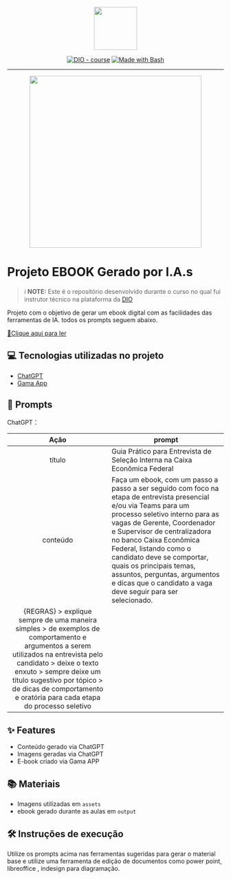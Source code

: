 <p align="center">
    <img width="100" src=".github/assets/banner.png">
</p>


<p align="center">
<a href="https://dio.me/"><img src="https://img.shields.io/badge/DIO-Course-28DA77?logo=youtube" alt="DIO - course"></a>
<a href="https://www.gnu.org/software/bash/" title="Go to Bash homepage"><img src="https://img.shields.io/badge/Prompt-Project-blue?logo=gnu-bash&amp;logoColor=white" alt="Made with Bash"></a></p>

-------


<p align="center">
<img 
    src="./assets/cover.png"
    width="400"  
/>
</p>

# Projeto EBOOK Gerado por I.A.s


 > ℹ️ **NOTE:** Este é o repositório desenvolvido durante o curso no qual fui instrutor técnico na plataforma da [DIO](https://dio.me)

Projeto com o objetivo de gerar um ebook digital com as facilidades das ferramentas de IA. todos os prompts
seguem abaixo.

<a href="https://github.com/felipeAguiarCode/prompts-recipe-to-create-a-ebook/blob/main/output/ebook%20-%20css%20jedi%20output.pdf" title="View PDF now"> 📕Clique aqui para ler</a>

## 💻 Tecnologias utilizadas no projeto

- [ChatGPT](https://chat.openai.com/) 
- [Gama App](https://gamma.app/)

## 🧠 Prompts


ChatGPT：

|   Ação   | prompt                                                                                                                                                                                                                                                                         |
| :------: | ------------------------------------------------------------------------------------------------------------------------------------------------------------------------------------------------------------------------------------------------------------------------------ |
|  título  | Guia Prático para Entrevista de Seleção Interna na Caixa Econômica Federal                                                       |
| conteúdo | Faça um ebook, com um passo a passo a ser seguido com foco na etapa de entrevista presencial e/ou via Teams para um processo seletivo interno para as vagas de Gerente, Coordenador e Supervisor de centralizadora no banco Caixa Econômica Federal, listando como o candidato deve se comportar, quais os principais temas, assuntos, perguntas, argumentos e dicas que o candidato a vaga deve seguir para ser selecionado.
{REGRAS} > explique sempre de uma maneira simples > de exemplos de comportamento e argumentos a serem utilizados na entrevista pelo candidato  > deixe o texto enxuto > sempre deixe um título sugestivo por tópico  > de dicas de comportamento e oratória para cada etapa do processo seletivo  |



## ✨ Features

- Conteúdo gerado via ChatGPT
- Imagens geradas via ChatGPT
- E-book criado via Gama APP

## 📚 Materiais

- Imagens utilizadas em `assets`
- ebook gerado durante as aulas em `output`

## 🛠️ Instruções de execução

Utilize os prompts acima nas ferramentas sugeridas para gerar o material base e utilize uma ferramenta de edição de documentos como power point, libreoffice , indesign para diagramação.


